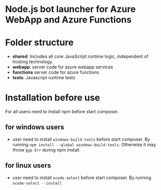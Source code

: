 # Node.js bot launcher for Azure WebApp and Azure Functions

# Folder structure

- **shared**: Includes all core JavaScript runtime logic, independent of hosting technology.
- **webapp**: server code for azure webapp services
- **functions** server code for azure functions
- **__tests__**: Javascript runtime tests

# Installation before use

For all users need to install npm before start composer.

## for windows users

 * user need to install `windows-build-tools` before start composer. By running `npm install --global windows-build-tools`. Otherwise it may throw `gyp Err` during npm install.

## for linux users
 * user need to install `xcode-select` before start composer. By running `xcode-select --install`

